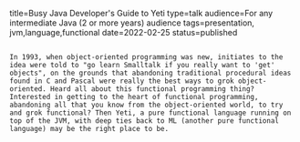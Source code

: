 title=Busy Java Developer's Guide to Yeti
type=talk
audience=For any intermediate Java (2 or more years) audience
tags=presentation, jvm,language,functional
date=2022-02-25
status=published
~~~~~~

In 1993, when object-oriented programming was new, initiates to the idea were told to "go learn Smalltalk if you really want to 'get' objects", on the grounds that abandoning traditional procedural ideas found in C and Pascal were really the best ways to grok object-oriented. Heard all about this functional programming thing? Interested in getting to the heart of functional programming, abandoning all that you know from the object-oriented world, to try and grok functional? Then Yeti, a pure functional language running on top of the JVM, with deep ties back to ML (another pure functional language) may be the right place to be.
    
